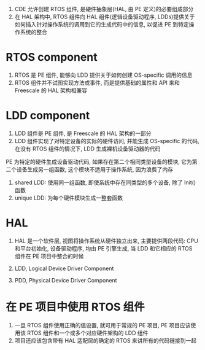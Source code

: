 1. CDE 允许创建 RTOS 组件, 是硬件抽象层(HAL, 由 PE 定义)的必要组成部分
2. 在 HAL 架构中, RTOS 组件向 HAL 组件(逻辑设备驱动程序, LDDs)提供关于如何插入针对操作系统的调用到它的生成代码中的信息, 以促进 PE 到特定操作系统的整合

# RTOS component

1. RTOS 是 PE 组件, 能够向 LDD 提供关于如何创建 OS-specific 调用的信息
2. RTOS 组件并不试图实现方法或事件, 而是提供基础的属性和 API 来和 Freescale 的 HAL 架构相兼容

# LDD component

1. LDD 组件是 PE 组件, 是 Freescale 的 HAL 架构的一部分
2. LDD 组件实现了对特定设备的实际的硬件访问, 并能生成 OS-specific 的代码, 在没有 RTOS 组件的情况下, LDD 生成裸机设备驱动器的代码

PE 为特定的硬件生成设备驱动代码, 如果存在第二个相同类型设备的模块, 它为第二个设备生成另一组函数, 这个模块不适用于操作系统, 因为浪费了内存

1. shared LDD: 使用同一组函数, 即使系统中存在同类型的多个设备, 除了 Init() 函数
2. unique LDD: 为每个硬件模块生成一整套函数

# HAL

1. HAL 是一个软件层, 视图将操作系统从硬件独立出来, 主要提供两段代码: CPU 和平台初始化, 设备驱动程序, 均由 PE 引擎生成, 当 LDD 和它相应的 RTOS 组件在 PE 项目中整合的时候

1. LDD, Logical Device Driver Component
2. PDD, Physical Device Driver Component

# 在 PE 项目中使用 RTOS 组件

1. 一旦 RTOS 组件使用正确的值设置, 就可用于常规的 PE 项目, PE 项目应该使用该 RTOS 组件和一个或多个对应硬件架构的 LDD 组件
2. 项目还应该包含带有 HAL 适配层的确定的 RTOS 来讲所有的代码链接到一起
